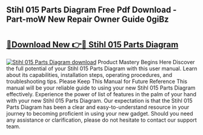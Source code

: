 ## Stihl 015 Parts Diagram Free Pdf Download - Part-moW New Repair Owner Guide 0giBz

# <h2><a href="http://dfnh2o.blite.top/?on=Stihl+015+Parts+Diagram">🔗Download New 👉🔴 Stihl 015 Parts Diagram</a></h2>

[![Stihl 015 Parts Diagram download](https://i.imgur.com/lujVjoI.png)](http://dfnh2o.blite.top/?on=Stihl+015+Parts+Diagram)
Product Mastery Begins Here Discover the full potential of your Stihl 015 Parts Diagram with this user manual. Learn about its capabilities, installation steps, operating procedures, and troubleshooting tips. Please Keep This Manual for Future Reference This manual will be your reliable guide to using your new Stihl 015 Parts Diagram effectively. Experience the power of list of features in the palm of your hand with your new Stihl 015 Parts Diagram. Our expectation is that the Stihl 015 Parts Diagram has been a clear and easy-to-understand resource in your journey to becoming proficient in using your new gadget. Should you need any assistance or clarification, please do not hesitate to contact our support team.
